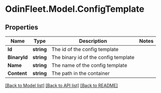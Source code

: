# OdinFleet.Model.ConfigTemplate

## Properties

Name | Type | Description | Notes
------------ | ------------- | ------------- | -------------
**Id** | **string** | The id of the config template | 
**BinaryId** | **string** | The binary id of the config template | 
**Name** | **string** | The name of the config template | 
**Content** | **string** | The path in the container | 

[[Back to Model list]](../README.md#documentation-for-models) [[Back to API list]](../README.md#documentation-for-api-endpoints) [[Back to README]](../README.md)

